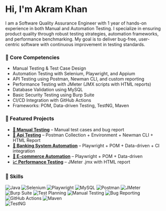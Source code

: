 # Hi, I'm Akram Khan 

I am a Software Quality Assurance Engineer with 1 year of hands-on experience in both Manual and Automation Testing. I specialize in ensuring product quality through robust testing strategies, automation frameworks, and performance benchmarking. My goal is to deliver bug-free, user-centric software with continuous improvement in testing standards. 

### 🧰 Core Competencies
- Manual Testing & Test Case Design
- Automation Testing with Selenium, Playwright, and Appium
- API Testing using Postman, Newman CLI, and custom reporting
- Performance Testing with JMeter (JMX scripts with HTML reports)
- Database Validation using MySQL
- Basic Security Testing using Burp Suite
- CI/CD Integration with GitHub Actions
- Frameworks: POM, Data-driven Testing, TestNG, Maven

### 🌟 Featured Projects
- **[📝 Manual Testing](https://github.com/Akram-BSMRSTU/Manual_Testing_Banking_System)** – Manual test cases and bug report
- **[🧪 Api Testing](https://github.com/Akram-BSMRSTU/FakeStore_APiTesting)** – Postman Collection + Environment + Newman CLI + HTML Report
- **[🏦 Banking System Automation](https://github.com/Akram-BSMRSTU/Automation_Testing_Banking-System)** – Playwright + POM + Data-driven + CI integration  
- **[🛒 E-commerce Automation](https://github.com/Akram-BSMRSTU/WafiLife_QA_Automation)** – Playwright + POM + Data-driven
- **[📈 Performance Testing](https://github.com/Akram-BSMRSTU/PerformanceTest_USBangla)** – JMeter .jmx with HTML report  
 

### 🧠 Skills
![Java](https://img.shields.io/badge/Java-007396?logo=java&logoColor=white) 
![Selenium](https://img.shields.io/badge/Selenium-43B02A?logo=selenium&logoColor=white) 
![Playwright](https://img.shields.io/badge/Playwright-2EAD33?logo=playwright&logoColor=white) 
![MySQL](https://img.shields.io/badge/MySQL-005C84?logo=mysql&logoColor=white)
![Postman](https://img.shields.io/badge/Postman-FF6C37?logo=postman&logoColor=white) 
![JMeter](https://img.shields.io/badge/JMeter-D22128?logo=apache-jmeter&logoColor=white)   
![Burp Suite](https://img.shields.io/badge/Burp_Suite-blue?logo=burp-suite&logoColor=white) 
![Test Planning](https://img.shields.io/badge/Test_Planning-lightgrey) 
![Manual Testing](https://img.shields.io/badge/Manual_Testing-grey) 
![Bug Reporting](https://img.shields.io/badge/Bug_Reporting-red)
![GitHub Actions](https://img.shields.io/badge/GitHub_Actions-2088FF?logo=github-actions&logoColor=white) 
![Maven](https://img.shields.io/badge/Maven-C71A36?logo=apache-maven&logoColor=white)  
![TestNG](https://img.shields.io/badge/TestNG-F0632C?logo=testng&logoColor=white)




